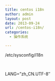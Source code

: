 ```yaml
---
title: centos i18n
author: admin
layout: post
date: 2013-09-24
url: /centos-i18n/
categories:
  - 操作系统

---
```

/etc/sysconfig/i18n

&nbsp;

LANG=&#8221;zh_CN.UTF-8&#8243;